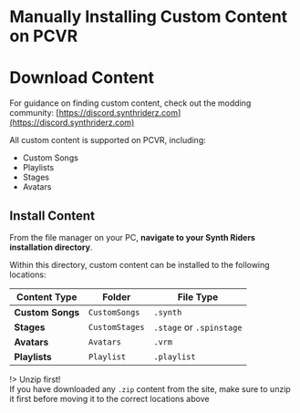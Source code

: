 # Manually Installing Custom Content on PCVR

# Download Content

For guidance on finding custom content, check out the modding community: [https://discord.synthriderz.com](https://discord.synthriderz.com)

All custom content is supported on PCVR, including:

- Custom Songs
- Playlists
- Stages
- Avatars

## Install Content

From the file manager on your PC, **navigate to your Synth Riders installation directory**.

Within this directory, custom content can be installed to the following locations:

| Content Type     | Folder         | File Type                |
|------------------|----------------|--------------------------|
| **Custom Songs** | `CustomSongs`  | `.synth`                 |
| **Stages**       | `CustomStages` | `.stage` or `.spinstage` |
| **Avatars**      | `Avatars`      | `.vrm`                   |
| **Playlists**    | `Playlist`     | `.playlist`              |

!> Unzip first!  
If you have downloaded any `.zip` content from the site, make sure to unzip it first before moving it to the correct locations above

